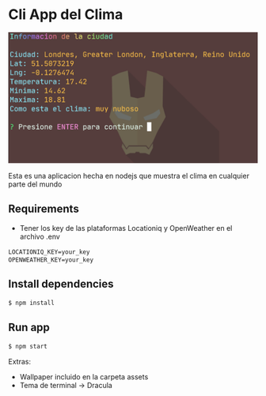 # Cli App del Clima

![](./assets/londresExample.png)

Esta es una aplicacion hecha en nodejs que muestra el clima en cualquier parte del mundo

## Requirements

* Tener los key de las plataformas Locationiq y OpenWeather en el archivo .env

```
LOCATIONIQ_KEY=your_key
OPENWEATHER_KEY=your_key
```

## Install dependencies

```
$ npm install
```

## Run app 

```sh
$ npm start
```

Extras:

* Wallpaper incluido en la carpeta assets
* Tema de terminal -> Dracula